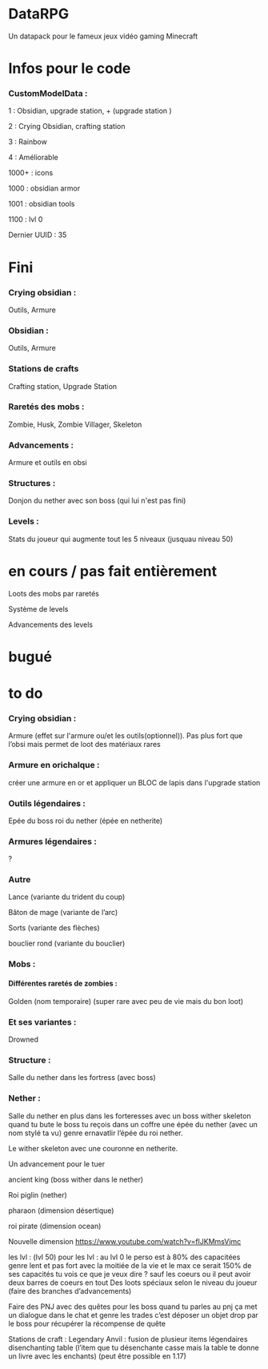 # DataRPG
Un datapack pour le fameux jeux vidéo gaming Minecraft

# Infos pour le code
### CustomModelData :

1 : Obsidian, upgrade station, + (upgrade station )

2 : Crying Obsidian, crafting station

3 : Rainbow

4 : Améliorable

1000+ : icons

1000 : obsidian armor

1001 : obsidian tools

1100 : lvl 0

Dernier UUID : 35

# Fini
### Crying obsidian :
Outils, Armure

### Obsidian :
Outils, Armure

### Stations de crafts
Crafting station, Upgrade Station

### Raretés des mobs :
Zombie, Husk, Zombie Villager, Skeleton

### Advancements :
Armure et outils en obsi

### Structures :
Donjon du nether avec son boss (qui lui n'est pas fini)

### Levels :
Stats du joueur qui augmente tout les 5 niveaux (jusquau niveau 50)

# en cours / pas fait entièrement
Loots des mobs par raretés

Système de levels

Advancements des levels
# bugué

# to do
### Crying obsidian :

Armure
(effet sur l'armure ou/et les outils(optionnel)). Pas plus fort que l’obsi mais permet de loot des matériaux rares

### Armure en orichalque :

 créer une armure en or et appliquer un BLOC de lapis dans l'upgrade station

### Outils légendaires :

 Epée du boss roi du nether (épée en netherite)
 
### Armures légendaires :
 ? 

### Autre
Lance (variante du trident du coup)

Bâton de mage (variante de l’arc)

Sorts (variante des flèches)

bouclier rond (variante du bouclier)

### Mobs :
#### Différentes raretés de zombies :
Golden (nom temporaire) (super rare avec peu de vie mais du bon loot) 

### Et ses variantes :
Drowned


### Structure :
Salle du nether dans les fortress (avec boss)


### Nether :
Salle du nether en plus dans les forteresses avec un boss wither skeleton
quand tu bute le boss tu reçois dans un coffre une épée du nether (avec un nom stylé ta vu)
genre ernavatlir l’épée du roi nether.

Le wither skeleton avec une couronne en netherite.

Un advancement pour le tuer

ancient king (boss wither dans le nether)

Roi piglin (nether)

pharaon (dimension désertique)

roi pirate (dimension ocean)


Nouvelle dimension 
https://www.youtube.com/watch?v=flJKMmsVjmc


les lvl : (lvl 50)
pour les lvl : au lvl 0 le perso est à 80% des capacitées genre lent et pas fort avec la moitiée de la vie et le max ce serait 150% de ses capacités tu vois ce que je veux dire ?
sauf les coeurs ou il peut avoir deux barres de coeurs en tout
Des loots spéciaux selon le niveau du joueur (faire des branches d’advancements)


Faire des PNJ avec des quêtes pour les boss
quand tu parles au pnj ça met un dialogue dans le chat et genre les trades c’est déposer un objet drop par le boss pour récupérer la récompense de quête

Stations de craft :
Legendary Anvil : fusion de plusieur items légendaires
disenchanting table (l’item que tu désenchante casse mais la table te donne un livre avec les enchants) (peut être possible en 1.17)
